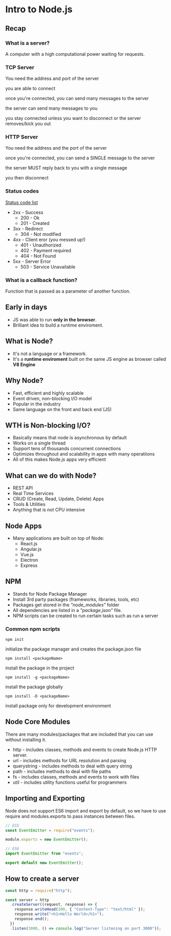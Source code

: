 # Intro to Node.js

## Recap

### What is a server?

A computer with a high computational power waiting for requests.

### TCP Server

You need the address and port of the server

you are able to connect

once you're connected, you can send many messages to the server

the server can send many messages to you

you stay connected unless you want to disconnect or the server removes/kick you out

### HTTP Server

You need the address and the port of the server

once you're connected, you can send a SINGLE message to the server

the server MUST reply back to you with a single message

you then disconnect

### Status codes

[Status code list](https://en.wikipedia.org/wiki/List_of_HTTP_status_codes)

- 2xx - Success
  - 200 - Ok
  - 201 - Created
- 3xx - Redirect
  - 304 - Not modified
- 4xx - Client eror (you messed up!)
  - 401 - Unauthorized
  - 402 - Payment required
  - 404 - Not Found
- 5xx - Server Error
  - 503 - Service Unavailable

### What is a callback function?

Function that is passed as a parameter of another function.

## Early in days

- JS was able to run **only in the browser**.
- Brilliant idea to build a runtime enviroment.

## What is Node?

- It's not a language or a framework.
- It's a **runtime enviroment** built on the same JS engine as browser called **V8 Engine**

## Why Node?

- Fast, efficient and highly scalable
- Event driven, non-blocking I/O model
- Popular in the industry
- Same language on the front and back end (JS)

## WTH is Non-blocking I/O?

- Basically means that node is asynchronous by default
- Works on a single thread
- Support tens of thousands concurrent connections
- Optimizes throughout and scalability in apps with many operatiions
- All of this makes Node.js apps very efficient

## What can we do with Node?

- REST API
- Real Time Services
- CRUD (Create, Read, Update, Delete) Apps
- Tools & Utilities
- Anything that is not CPU intensive

## Node Apps

- Many applications are built on top of Node:
  - React.js
  - Angular.js
  - Vue.js
  - Electron
  - Express

## NPM

- Stands for Node Package Manager
- Install 3rd party packages (frameworks, libraries, tools, etc)
- Packages get stored in the _"node_modules"_ folder
- All dependencies are listed in a _"package.json"_ file.
- NPM scripts can be created to run certain tasks such as run a server

### Common npm scripts

```
npm init
```

initialize the package manager and creates the package.json file

```
npm install <packageName>
```

install the package in the project

```
npm install -g <packageName>
```

install the package globally

```
npm install -D <packageName>
```

install package only for development environment

## Node Core Modules

There are many modules/packages that are included that you can use without installing it.

- http - includes classes, methods and events to create Node.js HTTP server.
- url - includes methods for URL resolution and parsing
- querystring - includes methods to deal with query string
- path - includes methods to deal with file paths
- fs - includes classes, methods and events to work with files
- util - includes utility functions useful for programmers

## Importing and Exporting

Node does not support ES6 import and export by default, so we have to use require and modules.exports to pass instances between files.

```js
// ES5
const EventEmitter = require("events");

module.exports = new EventEmitter();
```

```js
// ES6
import EventEmitter from "events";

export default new EventEmitter();
```

## How to create a server

```js
const http = require("http");

const server = http
  .createServer((request, response) => {
    response.writeHead(200, { "Content-Type": "text/html" });
    response.write("<h1>Hello World</h1>");
    response.end();
  })
  .listen(3000, () => console.log("Server listening on port 3000"));
```
